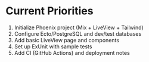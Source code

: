 # Current Priorities

1. Initialize Phoenix project (Mix + LiveView + Tailwind)
2. Configure Ecto/PostgreSQL and dev/test databases
3. Add basic LiveView page and components
4. Set up ExUnit with sample tests
5. Add CI (GitHub Actions) and deployment notes
